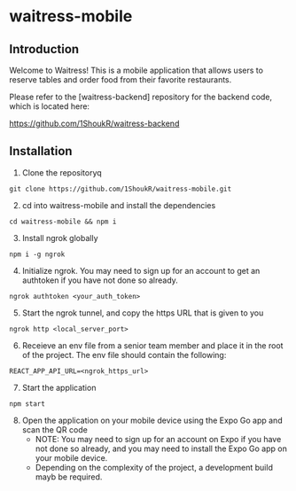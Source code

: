 # waitress-mobile

## Introduction

Welcome to Waitress! This is a mobile application that allows users to  reserve tables and order food from their favorite restaurants.

Please refer to the [waitress-backend] repository for the backend code, which is located here: 

<https://github.com/1ShoukR/waitress-backend>

## Installation

1. Clone the repositoryq

```
git clone https://github.com/1ShoukR/waitress-mobile.git
```

2. cd into waitress-mobile and install the dependencies

```
cd waitress-mobile && npm i
```

3. Install ngrok globally

```
npm i -g ngrok
```

4. Initialize ngrok. You may need to sign up for an account to get an authtoken if you have not done so already.

```
ngrok authtoken <your_auth_token>
```

5. Start the ngrok tunnel, and copy the https URL that is given to you

```
ngrok http <local_server_port>
```

6. Receieve an env file from a senior team member and place it in the root of the project. The env file should contain the following:

```env
REACT_APP_API_URL=<ngrok_https_url>
```

7. Start the application

```
npm start
```

8. Open the application on your mobile device using the Expo Go app and scan the QR code
    - NOTE: You may need to sign up for an account on Expo if you have not done so already, and you may need to install the Expo Go app on your mobile device.
    - Depending on the complexity of the project, a development build mayb be required.
